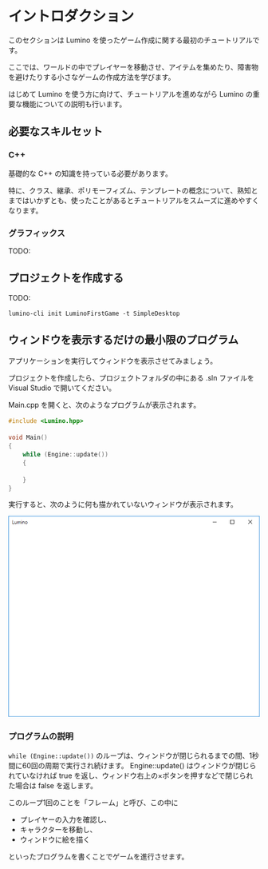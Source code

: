 イントロダクション
==========

このセクションは Lumino を使ったゲーム作成に関する最初のチュートリアルです。

ここでは、ワールドの中でプレイヤーを移動させ、アイテムを集めたり、障害物を避けたりする小さなゲームの作成方法を学びます。

はじめて Lumino を使う方に向けて、チュートリアルを進めながら Lumino の重要な機能についての説明も行います。



必要なスキルセット
----------

### C++

基礎的な C++ の知識を持っている必要があります。

特に、クラス、継承、ポリモーフィズム、テンプレートの概念について、熟知とまではいかずとも、使ったことがあるとチュートリアルをスムーズに進めやすくなります。


### グラフィックス

TODO:



プロジェクトを作成する
----------

TODO:

```
lumino-cli init LuminoFirstGame -t SimpleDesktop
```


ウィンドウを表示するだけの最小限のプログラム
----------

アプリケーションを実行してウィンドウを表示させてみましょう。

プロジェクトを作成したら、プロジェクトフォルダの中にある .sln ファイルを Visual Studio で開いてください。

Main.cpp を開くと、次のようなプログラムが表示されます。

```cpp
#include <Lumino.hpp>

void Main()
{
    while (Engine::update())
    {

    }
}
```

実行すると、次のように何も描かれていないウィンドウが表示されます。

![](img/introduction-1.png)

### プログラムの説明

`while (Engine::update())` のループは、ウィンドウが閉じられるまでの間、1秒間に60回の周期で実行され続けます。
Engine::update() はウィンドウが閉じられていなければ true を返し、ウィンドウ右上の×ボタンを押すなどで閉じられた場合は false を返します。

このループ1回のことを「フレーム」と呼び、この中に

- プレイヤーの入力を確認し、
- キャラクターを移動し、
- ウィンドウに絵を描く

といったプログラムを書くことでゲームを進行させます。



